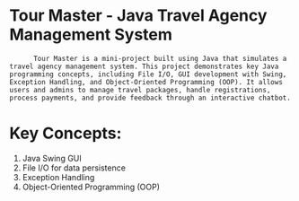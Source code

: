 # Tour Master - Java Travel Agency Management System
          Tour Master is a mini-project built using Java that simulates a travel agency management system. This project demonstrates key Java programming concepts, including File I/O, GUI development with Swing, Exception Handling, and Object-Oriented Programming (OOP). It allows users and admins to manage travel packages, handle registrations, process payments, and provide feedback through an interactive chatbot.

# Key Concepts:
1) Java Swing GUI
2) File I/O for data persistence
3) Exception Handling
4) Object-Oriented Programming (OOP)
